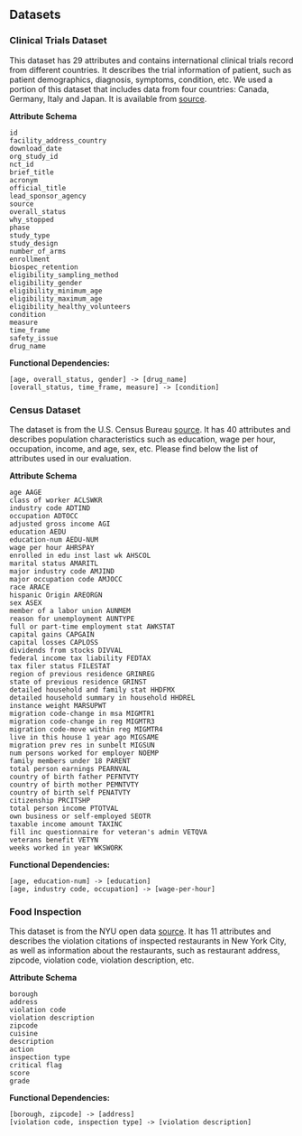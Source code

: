 ## Datasets

### Clinical Trials Dataset
This dataset has 29 attributes and contains international clinical trials record from different countries. It describes the trial information of patient, such as patient demographics, diagnosis, symptoms, condition, etc.  We used a portion of this dataset that includes data from four countries: Canada, Germany, Italy and Japan. It is available from [source](https://old.datahub.io/dataset/linkedct). 

**Attribute Schema**   
```
id
facility_address_country
download_date
org_study_id
nct_id
brief_title
acronym
official_title
lead_sponsor_agency
source
overall_status
why_stopped
phase
study_type
study_design
number_of_arms
enrollment
biospec_retention
eligibility_sampling_method
eligibility_gender
eligibility_minimum_age
eligibility_maximum_age
eligibility_healthy_volunteers
condition
measure
time_frame
safety_issue
drug_name
```

**Functional Dependencies:**
```
[age, overall_status, gender] -> [drug_name]
[overall_status, time_frame, measure] -> [condition]
```

### Census Dataset 
The dataset is from the U.S. Census Bureau [source](https://archive.ics.uci.edu/ml/machine-learning-databases/census-income-mld/census-income.html). It has 40 attributes and describes population characteristics such as education, wage per hour, occupation, income, and age, sex, etc. Please find below the list of attributes used in our evaluation.

**Attribute Schema**   
```
age AAGE
class of worker ACLSWKR
industry code ADTIND
occupation ADTOCC
adjusted gross income AGI
education AEDU
education-num AEDU-NUM
wage per hour AHRSPAY
enrolled in edu inst last wk AHSCOL
marital status AMARITL
major industry code AMJIND
major occupation code AMJOCC
race ARACE
hispanic Origin AREORGN
sex ASEX
member of a labor union AUNMEM
reason for unemployment AUNTYPE
full or part-time employment stat AWKSTAT
capital gains CAPGAIN
capital losses CAPLOSS
dividends from stocks DIVVAL
federal income tax liability FEDTAX
tax filer status FILESTAT
region of previous residence GRINREG
state of previous residence GRINST
detailed household and family stat HHDFMX
detailed household summary in household HHDREL
instance weight MARSUPWT
migration code-change in msa MIGMTR1
migration code-change in reg MIGMTR3
migration code-move within reg MIGMTR4
live in this house 1 year ago MIGSAME
migration prev res in sunbelt MIGSUN
num persons worked for employer NOEMP
family members under 18 PARENT
total person earnings PEARNVAL
country of birth father PEFNTVTY
country of birth mother PEMNTVTY
country of birth self PENATVTY
citizenship PRCITSHP
total person income PTOTVAL
own business or self-employed SEOTR
taxable income amount TAXINC
fill inc questionnaire for veteran's admin VETQVA
veterans benefit VETYN
weeks worked in year WKSWORK
```

**Functional Dependencies:**
```
[age, education-num] -> [education]
[age, industry code, occupation] -> [wage-per-hour] 
```

### Food Inspection
This dataset is from the NYU open data [source](https://opendata.cityofnewyork.us/). It has 11 attributes and describes the violation citations of inspected restaurants in New York City, as well as information about the restaurants, such as restaurant address, zipcode, violation code, violation description, etc.

**Attribute Schema**

```
borough
address
violation code
violation description
zipcode
cuisine
description
action
inspection type
critical flag
score
grade
```

**Functional Dependencies:**
```
[borough, zipcode] -> [address]
[violation code, inspection type] -> [violation description]
```

<!---
## Source Code
The source code is available [here](https://github.com/PrivacyPreversingDataCleaning/Privacy-Aware-Data-Cleaning-as-a-Service).
-->
